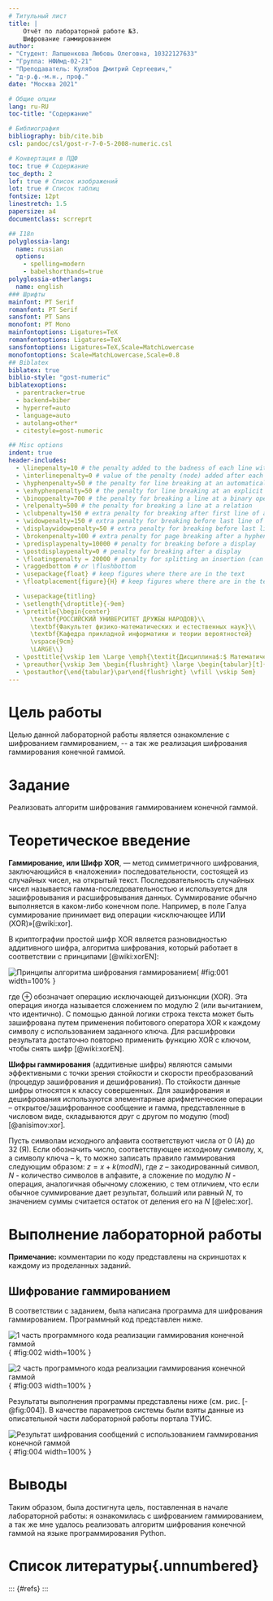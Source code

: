 ```yaml
---
# Титульный лист
title: |
    Отчёт по лабораторной работе №3.  
    Шифрование гаммированием
author:
- "Студент: Лапшенкова Любовь Олеговна, 10322127633"
- "Группа: НФИмд-02-21"
- "Преподаватель: Кулябов Дмитрий Сергеевич,"
- "д-р.ф.-м.н., проф."
date: "Москва 2021"

# Общие опции
lang: ru-RU
toc-title: "Содержание"

# Библиография
bibliography: bib/cite.bib
csl: pandoc/csl/gost-r-7-0-5-2008-numeric.csl

# Конвертация в ПДФ
toc: true # Содержание
toc_depth: 2
lof: true # Список изображений
lot: true # Список таблиц
fontsize: 12pt
linestretch: 1.5
papersize: a4
documentclass: scrreprt

## I18n
polyglossia-lang:
  name: russian
  options:
	- spelling=modern
	- babelshorthands=true
polyglossia-otherlangs:
  name: english
### Шрифты
mainfont: PT Serif
romanfont: PT Serif
sansfont: PT Sans
monofont: PT Mono
mainfontoptions: Ligatures=TeX
romanfontoptions: Ligatures=TeX
sansfontoptions: Ligatures=TeX,Scale=MatchLowercase
monofontoptions: Scale=MatchLowercase,Scale=0.8
## Biblatex
biblatex: true
biblio-style: "gost-numeric"
biblatexoptions:
  - parentracker=true
  - backend=biber
  - hyperref=auto
  - language=auto
  - autolang=other*
  - citestyle=gost-numeric

## Misc options
indent: true
header-includes:
  - \linepenalty=10 # the penalty added to the badness of each line within a paragraph (no associated penalty node) Increasing the value makes tex try to have fewer lines in the paragraph.
  - \interlinepenalty=0 # value of the penalty (node) added after each line of a paragraph.
  - \hyphenpenalty=50 # the penalty for line breaking at an automatically inserted hyphen
  - \exhyphenpenalty=50 # the penalty for line breaking at an explicit hyphen
  - \binoppenalty=700 # the penalty for breaking a line at a binary operator
  - \relpenalty=500 # the penalty for breaking a line at a relation
  - \clubpenalty=150 # extra penalty for breaking after first line of a paragraph
  - \widowpenalty=150 # extra penalty for breaking before last line of a paragraph
  - \displaywidowpenalty=50 # extra penalty for breaking before last line before a display math
  - \brokenpenalty=100 # extra penalty for page breaking after a hyphenated line
  - \predisplaypenalty=10000 # penalty for breaking before a display
  - \postdisplaypenalty=0 # penalty for breaking after a display
  - \floatingpenalty = 20000 # penalty for splitting an insertion (can only be split footnote in standard LaTeX)
  - \raggedbottom # or \flushbottom
  - \usepackage{float} # keep figures where there are in the text
  - \floatplacement{figure}{H} # keep figures where there are in the text

  - \usepackage{titling}
  - \setlength{\droptitle}{-9em}
  - \pretitle{\begin{center}
      \textbf{РОССИЙСКИЙ УНИВЕРСИТЕТ ДРУЖБЫ НАРОДОВ}\\
      \textbf{Факультет физико-математических и естественных наук}\\
      \textbf{Кафедра прикладной информатики и теории вероятностей}
      \vspace{9cm}
      \LARGE\\}
  - \posttitle{\vskip 1em \Large \emph{\textit{Дисциплина$:$ Математические основы защиты информации и информационной безопасности}} \end{center}}
  - \preauthor{\vskip 3em \begin{flushright} \large \begin{tabular}[t]{c}}
  - \postauthor{\end{tabular}\par\end{flushright} \vfill \vskip 5em}
---
```


# Цель работы

Целью данной лабораторной работы является ознакомление с шифрованием гаммированием, -- а так же реализация шифрования гаммирования конечной гаммой.

# Задание

Реализовать алгоритм шифрования гаммированием конечной гаммой.

# Теоретическое введение

**Гаммирование, или Шифр XOR**, — метод симметричного шифрования, заключающийся в «наложении» последовательности, состоящей из случайных чисел, на открытый текст. Последовательность случайных чисел называется гамма-последовательностью и используется для зашифровывания и расшифровывания данных. Суммирование обычно выполняется в каком-либо конечном поле. Например, в поле Галуа суммирование принимает вид операции «исключающее ИЛИ (XOR)»[@wiki:xor].

В криптографии простой шифр XOR является разновидностью аддитивного шифра, алгоритма шифрования, который работает в соответствии с принципами [@wiki:xorEN]:

![Принципы алгоритма шифрования гаммированием](image/wiki1.png){ #fig:001 width=100% }

где $\oplus$ обозначает операцию исключающей дизъюнкции (XOR). Эта операция иногда называется сложением по модулю 2 (или вычитанием, что идентично). С помощью данной логики строка текста может быть зашифрована путем применения побитового оператора XOR к каждому символу с использованием заданного ключа. Для расшифровки результата достаточно повторно применить функцию XOR с ключом, чтобы снять шифр [@wiki:xorEN].

**Шифры гаммирования** (аддитивные шифры) являются самыми эффективными с точки зрения стойкости и скорости преобразований (процедур зашифрования и дешифрования). По стойкости данные шифры относятся к классу совершенных. Для зашифрования и дешифрования используются элементарные арифметические операции – открытое/зашифрованное сообщение и гамма, представленные в числовом виде, складываются друг с другом по модулю (mod)[@anisimov:xor].

Пусть символам исходного алфавита соответствуют числа от 0 (А) до 32 (Я). Если обозначить число, соответствующее исходному символу, x, а символу ключа – k, то можно записать правило гаммирования следующим образом: $z = x + k (mod N),$ где $z$ – закодированный символ, $N$ - количество символов в алфавите, а сложение по модулю $N$ - операция, аналогичная обычному сложению, с тем отличием, что если обычное суммирование дает результат, больший или равный $N$, то значением суммы считается остаток от деления его на $N$ [@elec:xor].

# Выполнение лабораторной работы

**Примечание:** комментарии по коду представлены на скриншотах к каждому из проделанных заданий.

## Шифрование гаммированием

В соответствии с заданием, была написана программа для шифрования гаммированием. Программный код представлен ниже.

![1 часть программного кода реализации гаммирования конечной гаммой](image/gamm1.png){ #fig:002 width=100% }

![2 часть программного кода реализации гаммирования конечной гаммой](image/gamm2.png){ #fig:003 width=100% }

Результаты выполнения программы представлены ниже (см. рис. [-@fig:004]). В качестве параметров системы были взяты данные из описательной части лабораторной работы портала ТУИС.

![Результат шифрования сообщений с использованием гаммирования конечной гаммой](image/result_gamm.png){ #fig:004 width=100% }

# Выводы

Таким образом, была достигнута цель, поставленная в начале лабораторной работы: я ознакомилась с шифрованием гаммированием, а так же мне удалось реализовать алгоритм шифрования конечной гаммой на языке программирования Python.

# Список литературы{.unnumbered}

::: {#refs}
:::
